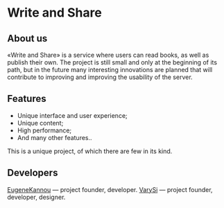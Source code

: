 # Write and Share
## About us

«Write and Share» is a service where users can read books, as well as publish their own. The project is still small and only at the beginning of its path, but in the future many interesting innovations are planned that will contribute to improving and improving the usability of the server.

## Features

- Unique interface and user experience;
- Unique content;
- High performance;
- And many other features..

This is a unique project, of which there are few in its kind.

## Developers

[EugeneKannou](github.com/eugenekannou) — project founder, developer.
[VarySi](github.com/memUsins) — project founder, developer, designer.